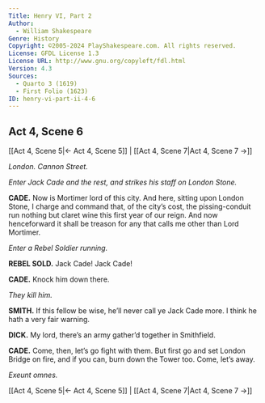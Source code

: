 ```yaml
---
Title: Henry VI, Part 2
Author: 
  - William Shakespeare
Genre: History
Copyright: ©2005-2024 PlayShakespeare.com. All rights reserved.
License: GFDL License 1.3
License URL: http://www.gnu.org/copyleft/fdl.html
Version: 4.3
Sources:
  - Quarto 3 (1619)
  - First Folio (1623)
ID: henry-vi-part-ii-4-6
---
```


## Act 4, Scene 6
[[Act 4, Scene 5|← Act 4, Scene 5]] | [[Act 4, Scene 7|Act 4, Scene 7 →]]

*London. Cannon Street.*

*Enter Jack Cade and the rest, and strikes his staff on London Stone.*

**CADE.**
Now is Mortimer lord of this city. And here, sitting upon London Stone, I charge and command that, of the city’s cost, the pissing-conduit run nothing but claret wine this first year of our reign. And now henceforward it shall be treason for any that calls me other than Lord Mortimer.

*Enter a Rebel Soldier running.*

**REBEL SOLD.**
Jack Cade! Jack Cade!

**CADE.**
Knock him down there.

*They kill him.*

**SMITH.**
If this fellow be wise, he’ll never call ye Jack Cade more. I think he hath a very fair warning.

**DICK.**
My lord, there’s an army gather’d together in Smithfield.

**CADE.**
Come, then, let’s go fight with them. But first go and set London Bridge on fire, and if you can, burn down the Tower too. Come, let’s away.

*Exeunt omnes.*

[[Act 4, Scene 5|← Act 4, Scene 5]] | [[Act 4, Scene 7|Act 4, Scene 7 →]]